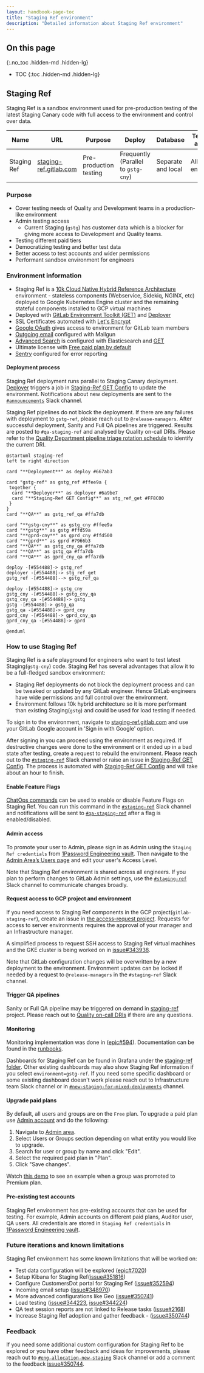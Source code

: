 ```yaml
---
layout: handbook-page-toc
title: "Staging Ref environment"
description: "Detailed information about Staging Ref environment"
---
```


## On this page
{:.no_toc .hidden-md .hidden-lg}

- TOC
{:toc .hidden-md .hidden-lg}

## Staging Ref

Staging Ref is a sandbox environment used for pre-production testing of the latest Staging Canary code with full access to the environment and control over data.

| **Name** | **URL** | **Purpose** | **Deploy** | **Database** | **Terminal access** | **Slack channel** |
| ---- | --- | ------- | ------ | -------- | --------------- | --------- |
| Staging Ref | [staging-ref.gitlab.com](https://staging-ref.gitlab.com/users/sign_in) | Pre-production testing | Frequently (Parallel to `gstg-cny`) | Separate and local | All engineers | [`#staging-ref`](https://gitlab.slack.com/archives/C02LN0K1N3Y) |

### Purpose

- Cover testing needs of Quality and Development teams in a production-like environment
- Admin testing access
  - Current Staging (`gstg`) has customer data which is a blocker for giving more access to Development and Quality teams.
- Testing different paid tiers
- Democratizing testing and better test data
- Better access to test accounts and wider permissions
- Performant sandbox environment for engineers

### Environment information

- Staging Ref is a [10k Cloud Native Hybrid Reference Architecture](https://docs.gitlab.com/ee/administration/reference_architectures/10k_users.html#cloud-native-hybrid-reference-architecture-with-helm-charts-alternative) environment - stateless components (Webservice, Sidekiq, NGINX, etc) deployed to Google Kubernetes Engine cluster and the remaining stateful components installed to GCP virtual machines
- Deployed with [GitLab Environment Toolkit (GET)](https://gitlab.com/gitlab-org/gitlab-environment-toolkit) and [Deployer](https://ops.gitlab.net/gitlab-com/gl-infra/deployer)
- SSL Certificates automated with [Let's Encrypt](https://letsencrypt.org/)
- [Google OAuth](https://docs.gitlab.com/ee/integration/google.html) gives access to environment for GitLab team members
- [Outgoing email](https://docs.gitlab.com/charts/charts/globals.html#outgoing-email) configured with Mailgun
- [Advanced Search](https://docs.gitlab.com/ee/user/search/advanced_search.html) is configured with Elasticsearch and [GET](https://gitlab.com/gitlab-org/gitlab-environment-toolkit/-/blob/main/docs/environment_advanced.md#advanced-search-with-elasticsearch)
- Ultimate license with [Free paid plan by default](#upgrade-paid-plans)
- [Sentry](https://sentry.gitlab.net/gitlab/staging-ref/) configured for error reporting

#### Deployment process

Staging Ref deployment runs parallel to Staging Canary deployment. [Deployer](https://ops.gitlab.net/gitlab-com/gl-infra/deployer) triggers a job in [Staging-Ref GET Config](https://ops.gitlab.net/gitlab-org/quality/gitlab-environment-toolkit-configs/staging-ref) to update the environment. Notifications about new deployments are sent to the [`#announcements`](https://gitlab.slack.com/archives/C8PKBH3M5) Slack channel.

Staging Ref pipelines do not block the deployment. If there are any failures with deployment to `gstg-ref`, please reach out to `@release-managers`. After successful deployment, Sanity and Full QA pipelines are triggered. Results are posted to `#qa-staging-ref` and analysed by Quality on-call DRIs. Please refer to the [Quality Department pipeline triage rotation schedule](https://about.gitlab.com/handbook/engineering/quality/quality-engineering/oncall-rotation/#schedule) to identify the current DRI.

```plantuml
@startuml staging-ref
left to right direction

card "**Deployment**" as deploy #667ab3

card "gstg-ref" as gstg_ref #ffee9a {
 together {
  card "**Deployer**" as deployer #6a9be7
  card "**Staging-Ref GET Config**" as stg_ref_get #FF8C00
 }
}
card "**QA**" as gstg_ref_qa #ffa7db

card "**gstg-cny**" as gstg_cny #ffee9a
card "**gstg**" as gstg #ffd59a
card "**gprd-cny**" as gprd_cny #ffd500
card "**gprd**" as gprd #7966b3
card "**QA**" as gstg_cny_qa #ffa7db
card "**QA**" as gstg_qa #ffa7db
card "**QA**" as gprd_cny_qa #ffa7db

deploy -[#554488]-> gstg_ref
deployer -[#554488]-> stg_ref_get
gstg_ref -[#554488]--> gstg_ref_qa

deploy -[#554488]-> gstg_cny
gstg_cny -[#554488]-> gstg_cny_qa
gstg_cny_qa -[#554488]-> gstg
gstg -[#554488]-> gstg_qa
gstg_qa -[#554488]-> gprd_cny
gprd_cny -[#554488]-> gprd_cny_qa
gprd_cny_qa -[#554488]-> gprd

@enduml
```

### How to use Staging Ref

Staging Ref is a safe playground for engineers who want to test latest Staging(`gstg-cny`) code. Staging Ref has several advantages that allow it to be a full-fledged sandbox environment:

- Staging Ref deployments do not block the deployment process and can be tweaked or updated by any GitLab engineer. Hence GitLab engineers have wide permissions and full control over the environment.
- Environment follows 10k hybrid architecture so it is more performant than existing Staging(`gstg`) and could be used for load testing if needed.

To sign in to the environment, navigate to [staging-ref.gitlab.com](https://staging-ref.gitlab.com/users/sign_in) and use your GitLab Google account in 'Sign in with Google' option.

After signing in you can proceed using the environment as required. If destructive changes were done to the environment or it ended up in a bad state after testing, create a request to rebuild the environment. Please reach out to the [`#staging-ref`](https://gitlab.slack.com/archives/C02LN0K1N3Y) Slack channel or raise an issue in [Staging-Ref GET Config](https://gitlab.com/gitlab-org/quality/gitlab-environment-toolkit-configs/staging-ref). The process is automated with [Staging-Ref GET Config](https://gitlab.com/gitlab-org/quality/gitlab-environment-toolkit-configs/staging-ref) and will take about an hour to finish.

#### Enable Feature Flags

[ChatOps commands](https://about.gitlab.com/handbook/support/workflows/chatops.html#feature-flags) can be used to enable or disable Feature Flags on Staging Ref. You can run this command in the [`#staging-ref`](https://gitlab.slack.com/archives/C02LN0K1N3Y) Slack channel and notifications will be sent to [`#qa-staging-ref`](https://gitlab.slack.com/archives/C02JGFF2EAZ) after a flag is enabled/disabled.

#### Admin access

To promote your user to Admin, please sign in as Admin using the `Staging Ref credentials` from [1Password Engineering vault](https://start.1password.com/open/i?a=LKATQYUATRBRDHRRABEBH4RJ5Y&v=6gq44ckmq23vqk5poqunurdgay&i=joq3ryhuirbx3dr66oo3cju4xq&h=gitlab.1password.com). Then navigate to the [Admin Area’s Users page](https://docs.gitlab.com/ee/user/admin_area/#administering-users) and edit your user's Access Level.

Note that Staging Ref environment is shared across all engineers. If you plan to perform changes to GitLab Admin settings, use the [`#staging-ref`](https://gitlab.slack.com/archives/C02LN0K1N3Y) Slack channel to communicate changes broadly.

#### Request access to GCP project and environment

If you need access to Staging Ref components in the GCP project(`gitlab-staging-ref`), create an issue in [the access-request project](https://gitlab.com/gitlab-com/team-member-epics/access-requests/-/issues/new?issuable_template=Individual_Bulk_Access_Request). Requests for access to server environments requires the approval of your manager and an Infrastructure manager.

A simplified process to request SSH access to Staging Ref virtual machines and the GKE cluster is being worked on in [issue#343938](https://gitlab.com/gitlab-org/gitlab/-/issues/343938).

Note that GitLab configuration changes will be overwritten by a new deployment to the environment. Environment updates can be locked if needed by a request to `@release-managers` in the `#staging-ref` Slack channel.

#### Trigger QA pipelines

Sanity or Full QA pipeline may be triggered on demand in [staging-ref](https://ops.gitlab.net/gitlab-org/quality/staging-ref/-/pipeline_schedules) project. Please reach out to [Quality on-call DRIs](https://about.gitlab.com/handbook/engineering/quality/quality-engineering/oncall-rotation/#schedule) if there are any questions.

#### Monitoring

Monitoring implementation was done in ([epic#594](https://gitlab.com/groups/gitlab-com/gl-infra/-/epics/594)). Documentation can be found in the [runbooks](https://gitlab.com/gitlab-com/runbooks/-/blob/master/docs/staging-ref/get-monitoring-setup.md).

Dashboards for Staging Ref can be found in Grafana under the [staging-ref folder](https://dashboards.gitlab.net/d/Fyic5Wanz/server-performance?orgId=1). Other existing dashboards may also show Staging Ref information if you select `environment=gstg-ref`. If you need some specific dashboard or some existing dashboard doesn't work please reach out to Infrastructure team Slack channel or in [`#new-staging-for-mixed-deployments`](https://gitlab.slack.com/archives/C02KYEG09QS) channel.

#### Upgrade paid plans

By default, all users and groups are on the `Free` plan. To upgrade a paid plan use [Admin account](#admin-access) and do the following:

1. Navigate to [Admin area](https://docs.gitlab.com/ee/user/admin_area/).
1. Select Users or Groups section depending on what entity you would like to upgrade.
1. Search for user or group by name and click "Edit".
1. Select the required paid plan in "Plan".
1. Click "Save changes".

Watch [this demo](https://gitlab.com/gitlab-org/gitlab/uploads/43733f0e0b58ded0e964909cfe4489e8/admin_paid_plan.gif) to see an example when a group was promoted to Premium plan.

#### Pre-existing test accounts

Staging Ref environment has pre-existing accounts that can be used for testing. For example, Admin accounts on different paid plans, Auditor user, QA users. All credentials are stored in `Staging Ref credentials` in [1Password Engineering vault](https://start.1password.com/open/i?a=LKATQYUATRBRDHRRABEBH4RJ5Y&v=6gq44ckmq23vqk5poqunurdgay&i=joq3ryhuirbx3dr66oo3cju4xq&h=gitlab.1password.com).

### Future iterations and known limitations

Staging Ref environment has some known limitations that will be worked on:

- Test data configuration will be explored ([epic#7020](https://gitlab.com/groups/gitlab-org/-/epics/7020))
- Setup Kibana for Staging Ref([issue#351816](https://gitlab.com/gitlab-org/gitlab/-/issues/351816))
- Configure CustomersDot portal for Staging Ref ([issue#352594](https://gitlab.com/gitlab-org/gitlab/-/issues/352594))
- Incoming email setup ([issue#348970](https://gitlab.com/gitlab-org/gitlab/-/issues/348970))
- More advanced configurations like Geo ([issue#350741](https://gitlab.com/gitlab-org/gitlab/-/issues/350741))
- Load testing ([issue#344223](https://gitlab.com/gitlab-org/gitlab/-/issues/344223), [issue#344224](https://gitlab.com/gitlab-org/gitlab/-/issues/344224))
- QA test session reports are not linked to Release tasks ([issue#2168](https://gitlab.com/gitlab-com/gl-infra/delivery/-/issues/2168))
- Increase Staging Ref adoption and gather feedback - ([issue#350744](https://gitlab.com/gitlab-org/gitlab/-/issues/350744))

### Feedback

If you need some additional custom configuration for Staging Ref to be explored or you have other feedback and ideas for improvements, please reach out to [`#eng-allocation-new-staging`](https://gitlab.slack.com/archives/C02BA0YKRUH) Slack channel or add a comment to the feedback [issue#350744](https://gitlab.com/gitlab-org/gitlab/-/issues/350744).
